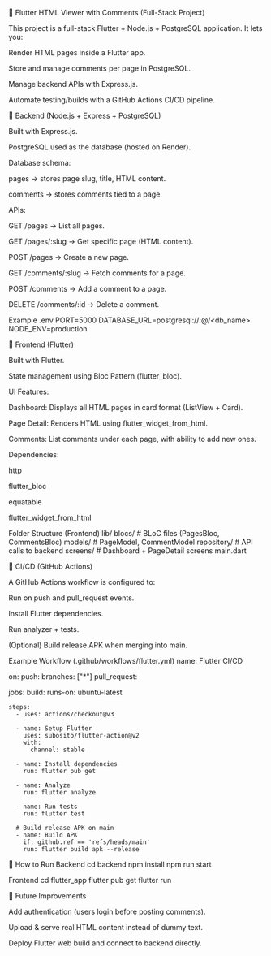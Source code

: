 📘 Flutter HTML Viewer with Comments (Full-Stack Project)

This project is a full-stack Flutter + Node.js + PostgreSQL application.
It lets you:

Render HTML pages inside a Flutter app.

Store and manage comments per page in PostgreSQL.

Manage backend APIs with Express.js.

Automate testing/builds with a GitHub Actions CI/CD pipeline.

🔹 Backend (Node.js + Express + PostgreSQL)

Built with Express.js.

PostgreSQL used as the database (hosted on Render).

Database schema:

pages → stores page slug, title, HTML content.

comments → stores comments tied to a page.

APIs:

GET /pages → List all pages.

GET /pages/:slug → Get specific page (HTML content).

POST /pages → Create a new page.

GET /comments/:slug → Fetch comments for a page.

POST /comments → Add a comment to a page.

DELETE /comments/:id → Delete a comment.

Example .env
PORT=5000
DATABASE_URL=postgresql://<username>:<password>@<host>/<db_name>
NODE_ENV=production

🔹 Frontend (Flutter)

Built with Flutter.

State management using Bloc Pattern (flutter_bloc).

UI Features:

Dashboard: Displays all HTML pages in card format (ListView + Card).

Page Detail: Renders HTML using flutter_widget_from_html.

Comments: List comments under each page, with ability to add new ones.

Dependencies:

http

flutter_bloc

equatable

flutter_widget_from_html

Folder Structure (Frontend)
lib/
  blocs/         # BLoC files (PagesBloc, CommentsBloc)
  models/        # PageModel, CommentModel
  repository/    # API calls to backend
  screens/       # Dashboard + PageDetail screens
  main.dart

🔹 CI/CD (GitHub Actions)

A GitHub Actions workflow is configured to:

Run on push and pull_request events.

Install Flutter dependencies.

Run analyzer + tests.

(Optional) Build release APK when merging into main.

Example Workflow (.github/workflows/flutter.yml)
name: Flutter CI/CD

on:
  push:
    branches: ["*"]
  pull_request:

jobs:
  build:
    runs-on: ubuntu-latest

    steps:
      - uses: actions/checkout@v3

      - name: Setup Flutter
        uses: subosito/flutter-action@v2
        with:
          channel: stable

      - name: Install dependencies
        run: flutter pub get

      - name: Analyze
        run: flutter analyze

      - name: Run tests
        run: flutter test

      # Build release APK on main
      - name: Build APK
        if: github.ref == 'refs/heads/main'
        run: flutter build apk --release

🚀 How to Run
Backend
cd backend
npm install
npm run start

Frontend
cd flutter_app
flutter pub get
flutter run

🔹 Future Improvements

Add authentication (users login before posting comments).

Upload & serve real HTML content instead of dummy text.

Deploy Flutter web build and connect to backend directly.